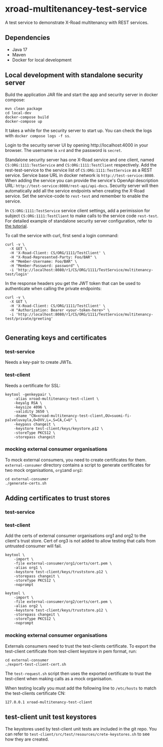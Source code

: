 # xroad-multitenancey-test-service

A test service to demonstrate X-Road multitenancy with REST services.

## Dependencies
 * Java 17
 * Maven
 * Docker for local development

## Local development with standalone security server

Build the application JAR file and start the app and security server in docker compose:
```shell
mvn clean package
cd local-dev
docker-compose build
docker-compose up
```

It takes a while for the security server to start up. You can check the logs with `docker compose logs -f ss`.

Login to the security server UI by opening http://localhost:4000 in your browser. 
The username is `xrd` and the password is `secret`.

Standalone security server has one X-Road service and one client, 
named `CS:ORG:1111:TestService` and `CS:ORG:1111:TestClient` respectively.
Add the rest-test-service to the service list of `CS:ORG:1111:TestService` as a REST service.
Service base URL in docker network is `http://test-service:8080`. When adding the service you can provide the service's
OpenApi description URL: `http://test-service:8080/rest-api/api-docs`. Security server will then automatically add all 
the service endpoints when creating the X-Road service. Set the service-code to `rest-test` and remember to enable the 
service.

In `CS:ORG:1111:TestService` service client settings, add a perimission for subject `CS:ORG:1111:TestClient` 
to make calls to the service code `rest-test`.
For detailed example of standalone security server configuration, refer to 
[the tutorial](https://github.com/digitaliceland/Straumurinn/blob/master/DOC/Manuals/standalone_security_server_tutorial.md).

To call the service with curl, first send a login command:
```shell
curl -v \
  -X GET \
  -H 'X-Road-Client: CS/ORG/1111/TestClient' \
  -H "X-Road-Represented-Party: Foo/BAR" \
  -H "Member-Username: Foo/BAR" \
  -H "Member-Password: password" \
  -i 'http://localhost:8080/r1/CS/ORG/1111/TestService/multitenancy-test/login'
```

In the response headers you get the JWT token that can be used to authenticate when calling the private endpoints:
```shell
curl -v \
  -X GET \
  -H 'X-Road-Client: CS/ORG/1111/TestClient' \
  -H "Authorization: Bearer <your-token-here>" \
  -i 'http://localhost:8080/r1/CS/ORG/1111/TestService/multitenancy-test/private/greeting'
  
```

## Generating keys and certificates
### test-service
Needs a key-pair to create JWTs.

### test-client
Needs a certificate for SSL:
```
keytool -genkeypair \
    -alias xroad-multitenancy-test-client \
    -keyalg RSA \
    -keysize 4096 \
    -validity 3650 \
    -dname "CN=xroad-multitenancy-test-client,OU=suomi-fi-palveluvayla,O=DVV,L=,S=CA,C=U" \
    -keypass changeit \
    -keystore test-client/keys/keystore.p12 \
    -storeType PKCS12 \
    -storepass changeit
```

### mocking external consumer organisations
To mock external consumers, you need to create certificates for them.
`external-consumer` directory contains a script to generate certificates 
for two mock organisations, `org1`and `org2`:
```shell
cd external-consumer
./generate-certs.sh
```


## Adding certificates to trust stores
### test-service

### test-client
Add the certs of external consumer organisations org1 and org2 to the client's trust store.
Cert of org3 is not added to allow testing that calls from untrusted consumer will fail.

```
keytool \
    -import \
    -file external-consumer/org1/certs/cert.pem \
    -alias org1 \
    -keystore test-client/keys/truststore.p12 \
    -storepass changeit \
    -storeType PKCS12 \
    -noprompt

keytool \
    -import \
    -file external-consumer/org2/certs/cert.pem \
    -alias org2 \
    -keystore test-client/keys/truststore.p12 \
    -storepass changeit \
    -storeType PKCS12 \
    -noprompt
```

### mocking external consumer organisations
Externals consumers need to trust the test-clients certificate.
To export the test-client certificate from test-client keystore in pem format, run:
```shell
cd external-consumer
./export-test-client-cert.sh
```

The `test-request.sh` script then uses the exported certificate to trust the test-client 
when making calls as a mock organisation.

When testing locally you must add the following line to `/etc/hosts` to match the test-clients certificate CN:
```
127.0.0.1 xroad-multitenancy-test-client
```


## test-client unit test keystores

The keystores used by test-client unit tests are included in the git repo. 
You can refer to ``test-client/src/test/resources/crete-keystores.sh`` to see how they are created.
